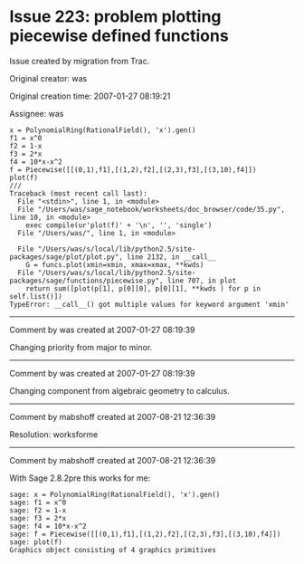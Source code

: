 # Issue 223: problem plotting piecewise defined functions

Issue created by migration from Trac.

Original creator: was

Original creation time: 2007-01-27 08:19:21

Assignee: was



```
x = PolynomialRing(RationalField(), 'x').gen()
f1 = x^0
f2 = 1-x
f3 = 2*x
f4 = 10*x-x^2
f = Piecewise([[(0,1),f1],[(1,2),f2],[(2,3),f3],[(3,10),f4]])
plot(f)
///
Traceback (most recent call last):
  File "<stdin>", line 1, in <module>
  File "/Users/was/sage_notebook/worksheets/doc_browser/code/35.py", line 10, in <module>
    exec compile(ur'plot(f)' + '\n', '', 'single')
  File "/Users/was/", line 1, in <module>
    
  File "/Users/was/s/local/lib/python2.5/site-packages/sage/plot/plot.py", line 2132, in __call__
    G = funcs.plot(xmin=xmin, xmax=xmax, **kwds)
  File "/Users/was/s/local/lib/python2.5/site-packages/sage/functions/piecewise.py", line 707, in plot
    return sum([plot(p[1], p[0][0], p[0][1], **kwds ) for p in self.list()])
TypeError: __call__() got multiple values for keyword argument 'xmin'
```



---

Comment by was created at 2007-01-27 08:19:39

Changing priority from major to minor.


---

Comment by was created at 2007-01-27 08:19:39

Changing component from algebraic geometry to calculus.


---

Comment by mabshoff created at 2007-08-21 12:36:39

Resolution: worksforme


---

Comment by mabshoff created at 2007-08-21 12:36:39

With Sage 2.8.2pre this works for me:

```
sage: x = PolynomialRing(RationalField(), 'x').gen()
sage: f1 = x^0
sage: f2 = 1-x
sage: f3 = 2*x
sage: f4 = 10*x-x^2
sage: f = Piecewise([[(0,1),f1],[(1,2),f2],[(2,3),f3],[(3,10),f4]])
sage: plot(f)
Graphics object consisting of 4 graphics primitives
```

